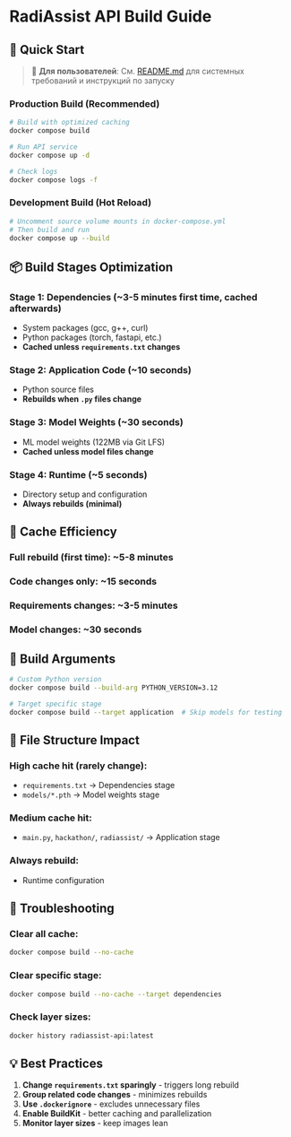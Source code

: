 # RadiAssist API Build Guide

## 🚀 Quick Start

> 📖 **Для пользователей**: См. [README.md](README.md) для системных требований и инструкций по запуску

### Production Build (Recommended)
```bash
# Build with optimized caching
docker compose build

# Run API service
docker compose up -d

# Check logs
docker compose logs -f
```

### Development Build (Hot Reload)
```bash
# Uncomment source volume mounts in docker-compose.yml
# Then build and run
docker compose up --build
```

## 📦 Build Stages Optimization

### Stage 1: Dependencies (~3-5 minutes first time, cached afterwards)
- System packages (gcc, g++, curl)
- Python packages (torch, fastapi, etc.)
- **Cached unless `requirements.txt` changes**

### Stage 2: Application Code (~10 seconds)
- Python source files
- **Rebuilds when `.py` files change**

### Stage 3: Model Weights (~30 seconds)
- ML model weights (122MB via Git LFS)
- **Cached unless model files change**

### Stage 4: Runtime (~5 seconds)
- Directory setup and configuration
- **Always rebuilds (minimal)**

## 🎯 Cache Efficiency

### Full rebuild (first time): ~5-8 minutes
### Code changes only: ~15 seconds
### Requirements changes: ~3-5 minutes
### Model changes: ~30 seconds

## 🔧 Build Arguments

```bash
# Custom Python version
docker compose build --build-arg PYTHON_VERSION=3.12

# Target specific stage
docker compose build --target application  # Skip models for testing
```

## 📁 File Structure Impact

### High cache hit (rarely change):
- `requirements.txt` → Dependencies stage
- `models/*.pth` → Model weights stage

### Medium cache hit:
- `main.py`, `hackathon/`, `radiassist/` → Application stage

### Always rebuild:
- Runtime configuration

## 🐛 Troubleshooting

### Clear all cache:
```bash
docker compose build --no-cache
```

### Clear specific stage:
```bash
docker compose build --no-cache --target dependencies
```

### Check layer sizes:
```bash
docker history radiassist-api:latest
```

## 💡 Best Practices

1. **Change `requirements.txt` sparingly** - triggers long rebuild
2. **Group related code changes** - minimizes rebuilds
3. **Use `.dockerignore`** - excludes unnecessary files
4. **Enable BuildKit** - better caching and parallelization
5. **Monitor layer sizes** - keep images lean